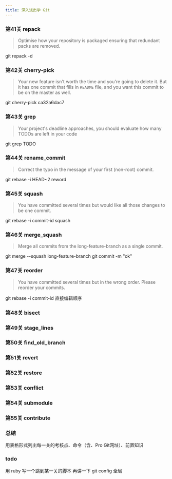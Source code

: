 ```yaml
---
title: 深入浅出学 Git
---
```


### 第41关 repack

> Optimise how your repository is packaged ensuring that redundant packs are removed.

git repack -d

### 第42关 cherry-pick

> Your new feature isn't worth the time and you're going to delete it. But it has one commit that fills in `README` file, and you want this commit to be on the master as well.

git cherry-pick ca32a6dac7

### 第43关 grep

> Your project's deadline approaches, you should evaluate how many TODOs are left in your code

git grep TODO

### 第44关 rename_commit

> Correct the typo in the message of your first (non-root) commit.

git rebase -i HEAD~2
reword

### 第45关 squash

> You have committed several times but would like all those changes to be one commit.

git rebase -i commit-id
squash

### 第46关 merge_squash

> Merge all commits from the long-feature-branch as a single commit.

git merge --squash long-feature-branch
git commit -m "ok"

### 第47关 reorder

> You have committed several times but in the wrong order. Please reorder your commits.

git rebase -i commit-id
直接编辑顺序

### 第48关 bisect

### 第49关 stage_lines

### 第50关 find_old_branch

### 第51关 revert

### 第52关 restore

### 第53关 conflict

### 第54关 submodule

### 第55关 contribute

### 总结
用表格形式列出每一关的考核点、命令（含、Pro Git网址）、前置知识

### todo
用 ruby 写一个跳到某一关的脚本
再讲一下 git config 全局